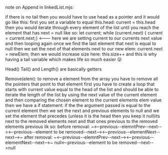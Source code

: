 note on Append in linkedList.mjs:

if there is no tail then you would have to use head as a pointer and it would go like this:
first you set a variable to equal this.head:
current = this.head
then you would iterate through every element of the list until you reach the element that has next = null like so:
let current;
while (current.next) {
current = current.next;} <--- here we are setting current to our currents next value and then looping again
once we find the last element that next is equal to null then we set the next of that elements next to our new elem:
current.next = newElem;
then we would increase size here:
this.size++
and this is why having a tail variable which makes life so much easier 😜

Head() Tail() and Length() are basically getters

Remove(elem):
to remove a element from the array you have to remove all the pointers that point to that element
first you have to create a loop that starts with current value equal to the head of the list and should be able to iterate the length of the list by using the next value of the current element and then comparing the chosen element to the current elements elem value then we have a if statement: if the the argument passed is equal to the current element then we set the next and previous elements to null and we set the element that precedes (unless it is the head then you keep it null)its next to the removed elements next and that ones previous to the removed elements previous lik so:
before removal:
~<--previous--elemntPrev--next--><--previous--element to be removed--next--><--previous--elementNext--next-->~
after removal:
~<--previous--elemntPrev--next--><--previous--elementNext--next-->~
null<--previous--element to be removed--next-->null
